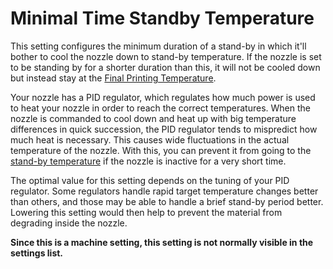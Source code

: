 Minimal Time Standby Temperature
====
This setting configures the minimum duration of a stand-by in which it'll bother to cool the nozzle down to stand-by temperature. If the nozzle is set to be standing by for a shorter duration than this, it will not be cooled down but instead stay at the [Final Printing Temperature](../material/material_final_print_temperature.md).

Your nozzle has a PID regulator, which regulates how much power is used to heat your nozzle in order to reach the correct temperatures. When the nozzle is commanded to cool down and heat up with big temperature differences in quick succession, the PID regulator tends to mispredict how much heat is necessary. This causes wide fluctuations in the actual temperature of the nozzle. With this, you can prevent it from going to the [stand-by temperature](../material/material_standby_temperature.md) if the nozzle is inactive for a very short time.

The optimal value for this setting depends on the tuning of your PID regulator. Some regulators handle rapid target temperature changes better than others, and those may be able to handle a brief stand-by period better. Lowering this setting would then help to prevent the material from degrading inside the nozzle.

**Since this is a machine setting, this setting is not normally visible in the settings list.**
